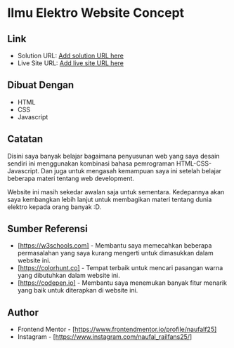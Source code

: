 # Ilmu Elektro Website Concept

## Link

- Solution URL: [Add solution URL here](https://your-solution-url.com)
- Live Site URL: [Add live site URL here](https://your-live-site-url.com)

## Dibuat Dengan

- HTML
- CSS
- Javascript

## Catatan

Disini saya banyak belajar bagaimana penyusunan web yang saya desain sendiri ini menggunakan kombinasi bahasa pemrograman HTML-CSS-Javascript. Dan juga untuk mengasah kemampuan saya ini setelah belajar beberapa materi tentang web development.

Website ini masih sekedar awalan saja untuk sementara. Kedepannya akan saya kembangkan lebih lanjut untuk membagikan materi tentang dunia elektro kepada orang banyak :D.

## Sumber Referensi

- [https://w3schools.com] - Membantu saya memecahkan beberapa permasalahan yang saya kurang mengerti untuk dimasukkan dalam website ini.
- [https://colorhunt.co] - Tempat terbaik untuk mencari pasangan warna yang dibutuhkan dalam website ini.
- [https://codepen.io] - Membantu saya menemukan banyak fitur menarik yang baik untuk diterapkan di website ini.

## Author

- Frontend Mentor - [https://www.frontendmentor.io/profile/naufalf25]
- Instagram - [https://www.instagram.com/naufal_railfans25/]
